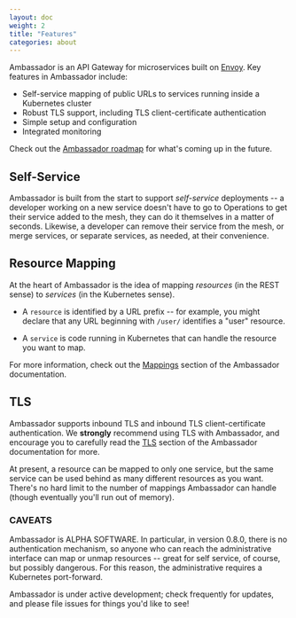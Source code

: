 ```yaml
---
layout: doc
weight: 2
title: "Features"
categories: about
---
```


Ambassador is an API Gateway for microservices built on [Envoy](https://lyft.github.io/envoy/). Key features in Ambassador include:

* Self-service mapping of public URLs to services running inside a Kubernetes cluster
* Robust TLS support, including TLS client-certificate authentication
* Simple setup and configuration
* Integrated monitoring

Check out the [Ambassador roadmap](roadmap.md) for what's coming up in the future.

## Self-Service

Ambassador is built from the start to support _self-service_ deployments -- a developer working on a new service doesn't have to go to Operations to get their service added to the mesh, they can do it themselves in a matter of seconds. Likewise, a developer can remove their service from the mesh, or merge services, or separate services, as needed, at their convenience.

## Resource Mapping

At the heart of Ambassador is the idea of mapping _resources_ (in the REST sense) to _services_ (in the Kubernetes sense). 

* A `resource` is identified by a URL prefix -- for example, you might declare that any URL beginning with `/user/` identifies a "user" resource. 

* A `service` is code running in Kubernetes that can handle the resource you want to map.

For more information, check out the [Mappings](mappings.md) section of the Ambassador documentation.

## TLS

Ambassador supports inbound TLS and inbound TLS client-certificate authentication. We **strongly** recommend using TLS with Ambassador, and encourage you to carefully read the [TLS](tls.md) section of the Ambassador documentation for more.

At present, a resource can be mapped to only one service, but the same service can be used behind as many different resources as you want. There's no hard limit to the number of mappings Ambassador can handle (though eventually you'll run out of memory).

### CAVEATS

Ambassador is ALPHA SOFTWARE. In particular, in version 0.8.0, there is no authentication mechanism, so anyone who can reach the administrative interface can map or unmap resources -- great for self service, of course, but possibly dangerous. For this reason, the administrative requires a Kubernetes port-forward.

Ambassador is under active development; check frequently for updates, and please file issues for things you'd like to see!

